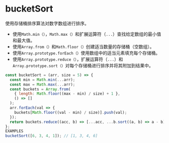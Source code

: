 # bucketSort

使用存储桶排序算法对数字数组进行排序。

- 使用`Math.min（）`，`Math.max（）`和扩展运算符（`...`）查找给定数组的最小值和最大值。
- 使用`Array.from（）`和`Math.floor（）`创建适当数量的存储桶（空数组）。
- 使用`Array.prototype.forEach（）`使用数组中的适当元素填充每个存储桶。
- 使用`Array.prototype.reduce（）`，扩展运算符（`...`）和`Array.prototype.sort（）`对每个存储桶进行排序并将其附加到结果中。

```js
const bucketSort = (arr, size = 5) => {
  const min = Math.min(...arr);
  const max = Math.max(...arr);
  const buckets = Array.from(
    { length: Math.floor((max - min) / size) + 1 },
    () => []
  );
  arr.forEach(val => {
    buckets[Math.floor((val - min) / size)].push(val);
  });
  return buckets.reduce((acc, b) => [...acc, ...b.sort((a, b) => a - b)], []);
};
EXAMPLES
bucketSort([6, 3, 4, 1]); // [1, 3, 4, 6]
```
